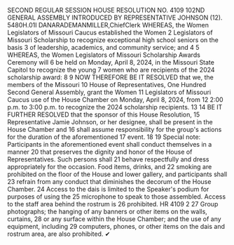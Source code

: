 SECOND REGULAR SESSION
HOUSE RESOLUTION NO. 4109
102ND GENERAL ASSEMBLY
INTRODUCED BY REPRESENTATIVE JOHNSON (12).
5480H.01I DANARADEMANMILLER,ChiefClerk
WHEREAS, the Women Legislators of Missouri Caucus established the Women
2 Legislators of Missouri Scholarship to recognize exceptional high school seniors on the basis
3 of leadership, academics, and community service; and
4
5 WHEREAS, the Women Legislators of Missouri Scholarship Awards Ceremony will
6 be held on Monday, April 8, 2024, in the Missouri State Capitol to recognize the young
7 women who are recipients of the 2024 scholarship award:
8
9 NOW THEREFORE BE IT RESOLVED that we, the members of the Missouri
10 House of Representatives, One Hundred Second General Assembly, grant the Women
11 Legislators of Missouri Caucus use of the House Chamber on Monday, April 8, 2024, from
12 2:00 p.m. to 3:00 p.m. to recognize the 2024 scholarship recipients.
13
14 BE IT FURTHER RESOLVED that the sponsor of this House Resolution,
15 Representative Jamie Johnson, or her designee, shall be present in the House Chamber and
16 shall assume responsibility for the group's actions for the duration of the aforementioned
17 event.
18
19 Special note: Participants in the aforementioned event shall conduct themselves in a manner
20 that preserves the dignity and honor of the House of Representatives. Such persons shall
21 behave respectfully and dress appropriately for the occasion. Food items, drinks, and
22 smoking are prohibited on the floor of the House and lower gallery, and participants shall
23 refrain from any conduct that diminishes the decorum of the House Chamber.
24 Access to the dais is limited to the Speaker's podium for purposes of using the
25 microphone to speak to those assembled. Access to the staff area behind the rostrum is
26 prohibited.
HR 4109 2
27 Group photographs; the hanging of any banners or other items on the walls, curtains,
28 or any surface within the House Chamber; and the use of any equipment, including
29 computers, phones, or other items on the dais and rostrum area, are also prohibited.
✔
